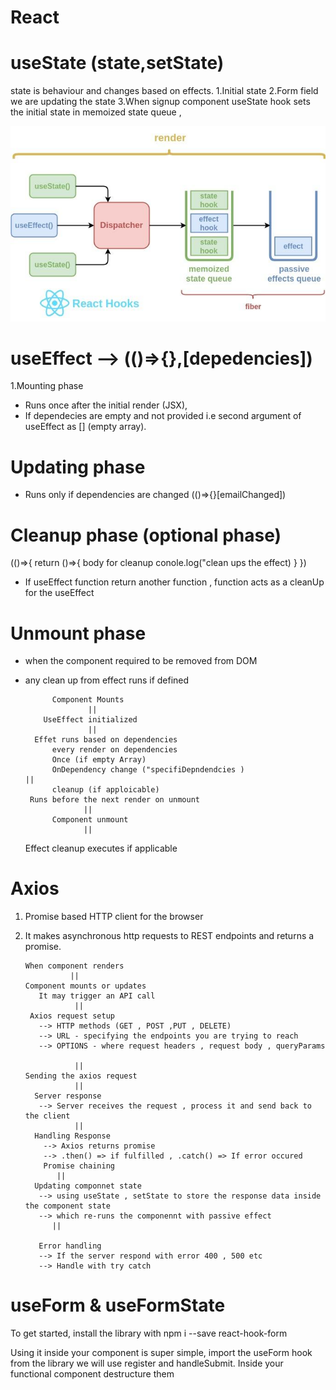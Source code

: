# React

# useState (state,setState)

state is behaviour and changes based on effects.
1.Initial state
2.Form field we are updating the state
3.When signup component useState hook sets the
initial state in memoized state queue ,

![alt text](image.png)

# useEffect --> (()=>{},[depedencies])

1.Mounting phase

- Runs once after the initial render (JSX),
- If dependecies are empty and not provided i.e second argument of useEffect as [] (empty array).

# Updating phase

- Runs only if dependencies are changed
  (()=>{}[emailChanged])

# Cleanup phase (optional phase)

(()=>{
return ()=>{
body for cleanup
conole.log("clean ups the effect)
}
})

- If useEffect function return another function , function acts as a cleanUp for the useEffect

# Unmount phase

- when the component required to be removed from DOM
- any clean up from effect runs if defined

            Component Mounts
                    ||
          UseEffect initialized
                    ||
        Effet runs based on dependencies
            every render on dependencies
            Once (if empty Array)
            OnDependency change ("specifiDepndendcies )                          ||
            cleanup (if apploicable)
       Runs before the next render on unmount
                   ||
            Component unmount
                   ||

  Effect cleanup executes if applicable

# Axios

1.  Promise based HTTP client for the browser
2.  It makes asynchronous http requests to REST endpoints and returns a promise.

        When component renders
                  ||
        Component mounts or updates
           It may trigger an API call
                   ||
         Axios request setup
           --> HTTP methods (GET , POST ,PUT , DELETE)
           --> URL - specifying the endpoints you are trying to reach
           --> OPTIONS - where request headers , request body , queryParams

                   ||
        Sending the axios request
                   ||
          Server response
           --> Server receives the request , process it and send back to the client
                   ||
          Handling Response
            --> Axios returns promise
            --> .then() => if fulfilled , .catch() => If error occured
            Promise chaining
               ||
          Updating componnet state
           --> using useState , setState to store the response data inside the component state
           --> which re-runs the componennt with passive effect
              ||

           Error handling
           --> If the server respond with error 400 , 500 etc
           --> Handle with try catch

# useForm & useFormState

To get started, install the library with npm i --save react-hook-form

Using it inside your component is super simple, import the useForm hook from the library
we will  use register and handleSubmit. Inside your functional component destructure them
